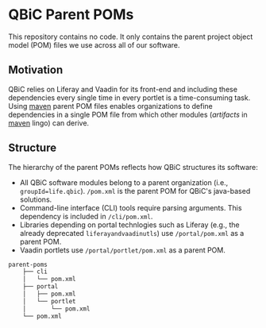 # QBiC Parent POMs
This repository contains no code. It only contains the parent project object model (POM) files we use across all of our software.

## Motivation
QBiC relies on Liferay and Vaadin for its front-end and including these dependencies every single time in every portlet is a time-consuming task. Using [maven] parent POM files enables organizations to define dependencies in a single POM file from which other modules (_artifacts_ in [maven] lingo) can derive. 

## Structure
The hierarchy of the parent POMs reflects how QBiC structures its software: 

  - All QBiC software modules belong to a parent organization (i.e., `groupId=life.qbic`). `/pom.xml` is the parent POM for QBiC's java-based solutions. 
  - Command-line interface (CLI) tools require parsing arguments. This dependency is included in  `/cli/pom.xml`.
  - Libraries depending on portal technlogies such as Liferay (e.g., the already deprecated `liferayandvaadinutls`) use `/portal/pom.xml` as a parent POM. 
  - Vaadin portlets use `/portal/portlet/pom.xml` as a parent POM.

```bash
parent-poms
    ├── cli
    │   └── pom.xml
    ├── portal
    │   ├── pom.xml
    │   └── portlet
    │       └── pom.xml
    └── pom.xml

```


[maven]: https://maven.apache.org/